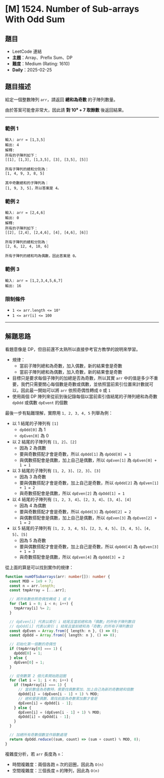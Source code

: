 # [M] 1524. Number of Sub-arrays With Odd Sum

## 題目

- LeetCode 連結
- **主題**：Array、Prefix Sum、DP
- **難度**：Medium (Rating: 1610)
- **Daily**：2025-02-25

## 題目描述

給定一個整數陣列 `arr`，請返回 **總和為奇數** 的子陣列數量。

由於答案可能會非常大，因此請 **對 10⁹ + 7 取餘數** 後返回結果。

---

### 範例 1

```plain
輸入: arr = [1,3,5]
輸出: 4
解釋:
所有的子陣列如下：
[[1], [1,3], [1,3,5], [3], [3,5], [5]]

所有子陣列的總和分別為：
[1, 4, 9, 3, 8, 5]

其中奇數總和的子陣列為：
[1, 9, 3, 5]，所以答案是 4。
```

### 範例 2

```plain
輸入: arr = [2,4,6]
輸出: 0
解釋:
所有的子陣列如下：
[[2], [2,4], [2,4,6], [4], [4,6], [6]]

所有子陣列的總和分別為：
[2, 6, 12, 4, 10, 6]

所有子陣列的總和均為偶數，因此答案是 0。
```

### 範例 3

```plain
輸入: arr = [1,2,3,4,5,6,7]
輸出: 16
```

### 限制條件

- `1 <= arr.length <= 10⁵`
- `1 <= arr[i] <= 100`

---

## 解題思路

看題意像是 DP，但目前還不太熟所以直接參考官方教學的說明來學習。

- 規律：
  - 當前子陣列總和為奇數，加入偶數，新的結果會是奇數
  - 當前子陣列總和為偶數，加入奇數，新的結果會是奇數
- 目標只是要求每個子陣列的加總是否為奇數，所以其實 `arr` 中的值是多少不重要，我們只需要關心每個數是奇數或偶數，並依照當前索引位置來計數就可以，因此最一開始可以將 `arr` 依照奇偶性轉成 `0` 或 `1`
- 使用兩個 DP 陣列來從前到後記錄每個以當前索引值結尾的子陣列總和為奇數 `dpOdd` 或偶數 `dpEvent` 的個數

最後一步有點難理解，實際用 `1, 2, 3, 4, 5` 列舉為例：

- 以 1 結尾的子陣列有 `[1]`
  - `dpOdd[0]` 為 1
  - `dpEven[0]` 為 0
- 以 2 結尾的子陣列有 `[1, 2]`、`[2]`
  - 因為 2 為偶數
  - 要與奇數搭配才會是奇數，所以 `dpOdd[1]` 為 `dpOdd[0] = 1`
  - 與偶數搭配會是偶數，加上自己是偶數，所以 `dpEven[1]` 為 `dpEven[0] + 1 = 1`
- 以 3 結尾的子陣列有 `[1, 2, 3]`、`[2, 3]`、`[3]`
  - 因為 3 為奇數
  - 要與偶數搭配才會是奇數，加上自己是奇數，所以 `dpOdd[2]` 為 `dpEven[1] + 1 = 2`
  - 與奇數搭配會是偶數，所以 `dpEven[2]` 為 `dpOdd[1] = 1`
- 以 4 結尾的子陣列有 `[1, 2, 3, 4]`、`[2, 3, 4]`、`[3, 4]`、`[4]`
  - 因為 4 為偶數
  - 要與奇數搭配才會是奇數，所以 `dpOdd[3]` 為 `dpOdd[2] = 2`
  - 與偶數搭配會是偶數，加上自己是偶數，所以 `dpEven[3]` 為 `dpEven[2] + 1 = 2`
- 以 5 結尾的子陣列有 `[1, 2, 3, 4, 5]`、`[2, 3, 4, 5]`、`[3, 4, 5]`、`[4, 5]`、`[5]`
  - 因為 5 為奇數
  - 要與偶數搭配才會是奇數，加上自己是奇數，所以 `dpOdd[4]` 為 `dpEven[3] + 1 = 3`
  - 與奇數搭配會是偶數，所以 `dpEven[4]` 為 `dpOdd[3] = 2`

從上面的算是可以找到實作的規律：

```ts
function numOfSubarrays(arr: number[]): number {
  const MOD = 1e9 + 7;
  const n = arr.length;
  const tmpArray = [...arr];

  // 將所有數依照奇偶性轉成 1 或 0
  for (let i = 0; i < n; i++) {
    tmpArray[i] %= 2;
  }

  // dpEven[i] 代表以索引 i 結尾且當前總和為「偶數」的所有子陣列數目
  // dpOdd[i] 代表以索引 i 結尾且當前總和為「奇數」的所有子陣列數目
  const dpEven = Array.from({ length: n }, () => 0);
  const dpOdd = Array.from({ length: n }, () => 0);

  // 初始化第一個數的奇偶性
  if (tmpArray[0] === 1) {
    dpOdd[0] = 1;
  } else {
    dpEven[0] = 1;
  }

  // 從倒數第 2 個元素開始跑迴圈
  for (let i = 1; i < n; i++) {
    if (tmpArray[i] === 1) {
      // 當前數值為奇數時，需要找偶數累加、加上自己為新的奇數總和個數
      dpOdd[i] = (dpEven[i - 1] + 1) % MOD;
      // 總和要是偶數，需找前面為奇數累加數才會是
      dpEven[i] = dpOdd[i - 1];
    } else {
      dpEven[i] = (dpEven[i - 1] + 1) % MOD;
      dpOdd[i] = dpOdd[i - 1];
    }
  }

  // 加總所有奇數個數並作餘數處理
  return dpOdd.reduce((sum, count) => (sum + count) % MOD, 0);
}
```

複雜度分析，若 `arr` 長度為 `n`：

- 時間複雜度：兩個各跑 `n` 次的迴圈，因此為 `O(n)`
- 空間複雜度：三個長度 `n` 的陣列，因此為 `O(n)`
